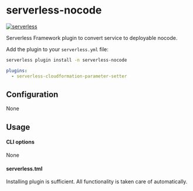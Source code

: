 # serverless-nocode

[![serverless](http://public.serverless.com/badges/v3.svg)](http://www.serverless.com)

Serverless Framework plugin to convert service to deployable nocode.


Add the plugin to your `serverless.yml` file:

```bash
serverless plugin install -n serverless-nocode
```

```yaml
plugins:
  - serverless-cloudformation-parameter-setter
```

## Configuration
None

## Usage
#### CLI options
None

#### serverless.tml
Installing plugin is sufficient. All functionality is taken care of automatically.


